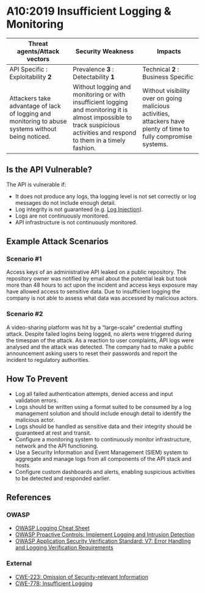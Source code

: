 A10:2019 Insufficient Logging & Monitoring
==========================================

| Threat agents/Attack vectors | Security Weakness | Impacts |
| - | - | - |
| API Specific : Exploitability **2** | Prevalence **3** : Detectability **1** | Technical **2** : Business Specific |
| Attackers take advantage of lack of logging and monitoring to abuse systems without being noticed. | Without logging and monitoring or with insufficient logging and monitoring it is almost impossible to track suspicious activities and respond to them in a timely fashion. | Without visibility over on going malicious activities, attackers have plenty of time to fully compromise systems. |

## Is the API Vulnerable?

The API is vulnerable if:

* It does not produce any logs, tha logging level is not set correctly or log messages do not include enough detail.
* Log integrity is not guaranteed (e.g. [Log Injection][1]).
* Logs are not continuously monitored.
* API infrastructure is not continuously monitored.

## Example Attack Scenarios

### Scenario #1

Access keys of an administrative API leaked on a public repository. The
repository owner was notified by email about the potential leak but took more
than 48 hours to act upon the incident and access keys exposure may have allowed
access to sensitive data. Due to insufficient logging the company is not able to
assess what data was accessed by malicious actors.

### Scenario #2

A video-sharing platform was hit by a “large-scale” credential stuffing attack.
Despite failed logins being logged, no alerts were triggered during the timespan
of the attack. As a reaction to user complaints, API logs were analysed and the
attack was detected. The company had to make a public announcement asking users
to reset their passwords and report the incident to regulatory authorities.

## How To Prevent

* Log all failed authentication attempts, denied access and input validation
  errors.
* Logs should be written using a format suited to be consumed by a log
  management solution and should include enough detail to identify the malicious
  actor.
* Logs should be handled as sensitive data and their integrity should be
  guaranteed at rest and transit.
* Configure a monitoring system to continuously monitor infrastructure, network
  and the API functioning.
* Use a Security Information and Event Management (SIEM) system to aggregate and
  manage logs from all components of the API stack and hosts.
* Configure custom dashboards and alerts, enabling suspicious activities to be
  detected and responded earlier.

## References

### OWASP

* [OWASP Logging Cheat Sheet][2]
* [OWASP Proactive Controls: Implement Logging and Intrusion Detection][3]
* [OWASP Application Security Verification Standard: V7: Error Handling and
  Logging Verification Requirements][4]

### External

* [CWE-223: Omission of Security-relevant Information][5]
* [CWE-778: Insufficient Logging][6]

[1]: https://www.owasp.org/index.php/Log_Injection
[2]: https://www.owasp.org/index.php/Logging_Cheat_Sheet
[3]: https://www.owasp.org/index.php/OWASP_Proactive_Controls
[4]: https://github.com/OWASP/ASVS/blob/master/4.0/en/0x15-V7-Error-Logging.md
[5]: https://cwe.mitre.org/data/definitions/223.html
[6]: https://cwe.mitre.org/data/definitions/778.html
